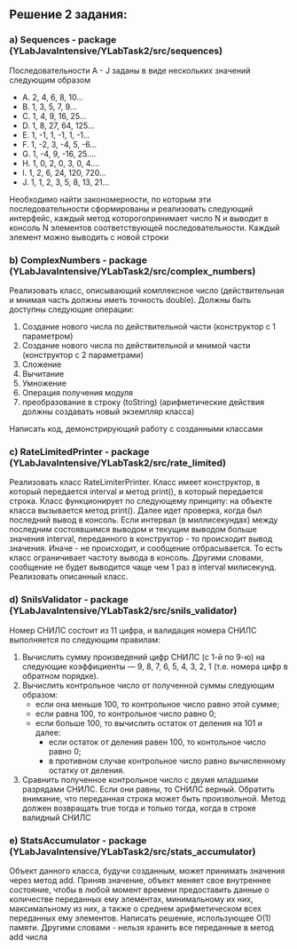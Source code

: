 ## Решение 2 задания:
### a) Sequences - package (YLabJavaIntensive/YLabTask2/src/sequences)
Последовательности A - J заданы в виде нескольких значений следующим образом 
- A. 2,  4,  6,   8,  10... 
- B. 1,  3,  5,   7,   9... 
- C. 1,  4,  9,  16,  25... 
- D. 1,  8, 27,  64, 125... 
- E. 1, -1,  1,  -1,   1,  -1... 
- F. 1, -2,  3,  -4,   5,  -6... 
- G. 1, -4,  9, -16,  25.... 
- H. 1,  0,  2,   0,   3,   0,  4.... 
- I. 1,  2,  6,  24, 120, 720... 
- J. 1,  1,  2,   3,   5,   8, 13, 21… 

Необходимо найти закономерности, по которым эти последовательности сформированы 
и реализовать следующий интерфейс, каждый метод которогопринимает число N и выводит
в консоль N элементов соответствующей последовательности. Каждый элемент можно выводить с новой строки

### b) ComplexNumbers - package (YLabJavaIntensive/YLabTask2/src/complex_numbers)
Реализовать класс, описывающий комплексное число (действительная и мнимая часть должны иметь точность double). 
Должны быть доступны следующие операции: 
1. Cоздание нового числа по действительной части (конструктор с 1 параметром) 
2. Создание нового числа по действительной и мнимой части (конструктор с 2 параметрами) 
3. Сложение 
4. Вычитание 
5. Умножение 
6. Операция получения модуля 
7. преобразование в строку (toString) (арифметические действия должны создавать новый экземпляр класса)

Написать код, демонстрирующий работу с созданными классами

### c) RateLimitedPrinter - package (YLabJavaIntensive/YLabTask2/src/rate_limited)
Реализовать класс RateLimiterPrinter. Класс имеет конструктор, в который передается interval и метод print(), в который передается строка. 
Класс функционирует по следующему принципу: на объекте класса вызывается метод print(). Далее идет проверка, когда был последний вывод в консоль. 
Если интервал (в миллисекундах) между последним состоявшимся выводом и текущим выводом больше значения interval, 
переданного в конструктор - то происходит вывод значения. Иначе - не происходит, и сообщение отбрасывается. 
То есть класс ограничивает частоту вывода в консоль. Другими словами, сообщение не будет выводится чаще чем 1 раз в interval милисекунд. Реализовать описанный класс.

### d) SnilsValidator - package (YLabJavaIntensive/YLabTask2/src/snils_validator)
Номер СНИЛС состоит из 11 цифра, и валидация номера СНИЛС выполняется по следующим правилам:

1) Вычислить сумму произведений цифр СНИЛС (с 1-й по 9-ю) на следующие коэффициенты — 9, 8, 7, 6, 5, 4, 3, 2, 1 (т.е. номера цифр в обратном порядке).
2) Вычислить контрольное число от полученной суммы следующим образом:
    - если она меньше 100, то контрольное число равно этой сумме;
    - если равна 100, то контрольное число равно 0;
    - если больше 100, то вычислить остаток от деления на 101 и далее:
        - если остаток от деления равен 100, то контольное число равно 0;
        - в противном случае контрольное число равно вычисленному остатку от деления.
3) Сравнить полученное контрольное число с двумя младшими разрядами СНИЛС. Если они равны, то СНИЛС верный.
Обратить внимание, что переданная строка может быть произвольной. Метод должен возвращать true тогда и только тогда, когда в строке валидный СНИЛС

### e) StatsAccumulator - package (YLabJavaIntensive/YLabTask2/src/stats_accumulator)
Объект данного класса, будучи созданным, может принимать значения через метод add. Приняв значение, объект меняет свое внутреннее состояние, 
чтобы в любой момент времени предоставить данные о количестве переданных ему элементах, минимальному их них, максимальному из них, 
а также о среднем арифметическом всех переданных ему элементов. Написать решение, использующее O(1) памяти. 
Другими словами - нельзя хранить все переданные в метод add числа
